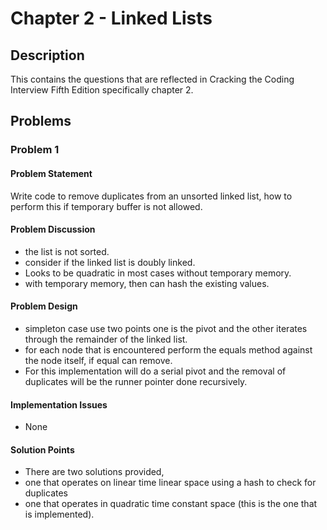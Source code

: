 # Chapter 2 - Linked Lists
## Description
This contains the questions that are reflected in Cracking the Coding Interview Fifth Edition specifically chapter 2.

## Problems
### Problem 1
#### Problem Statement
>
Write code to remove duplicates from an unsorted linked list, how to perform this if temporary buffer is not allowed.

#### Problem Discussion
- the list is not sorted.
- consider if the linked list is doubly linked.
- Looks to be quadratic in most cases without temporary memory.
- with temporary memory, then can hash the existing values.

#### Problem Design
- simpleton case use two points one is the pivot and the other iterates through the remainder of the linked list.
- for each node that is encountered perform the equals method against the node itself, if equal can remove.
- For this implementation will do a serial pivot and the removal of duplicates will be the runner pointer done recursively.

#### Implementation Issues
- None

#### Solution Points
- There are two solutions provided, 
- one that operates on linear time linear space using a hash to check for duplicates
- one that operates in quadratic time constant space (this is the one that is implemented).